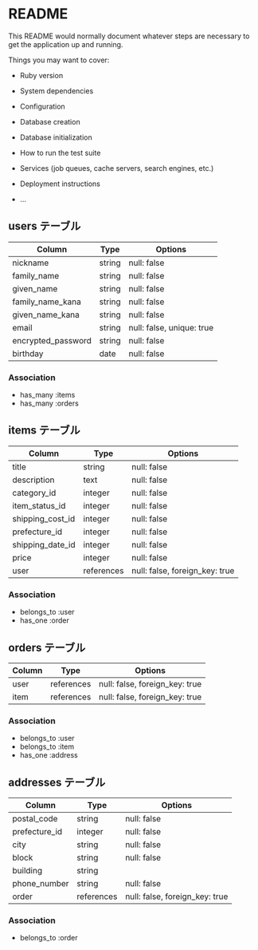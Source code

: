 # README

This README would normally document whatever steps are necessary to get the
application up and running.

Things you may want to cover:

* Ruby version

* System dependencies

* Configuration

* Database creation

* Database initialization

* How to run the test suite

* Services (job queues, cache servers, search engines, etc.)

* Deployment instructions

* ...

## users テーブル

|Column              |Type     |Options                    |
|--------------------|---------|---------------------------|
|nickname            |string   |null: false                |
|family_name         |string   |null: false                |
|given_name          |string   |null: false                |
|family_name_kana    |string   |null: false                |
|given_name_kana     |string   |null: false                |
|email               |string   |null: false, unique: true  |
|encrypted_password  |string   |null: false                |
|birthday            |date     |null: false                |

### Association

- has_many :items
- has_many :orders

## items テーブル

|Column              |Type       |Options                        |
|--------------------|-----------|-------------------------------|
|title               |string     |null: false                    |
|description         |text       |null: false                    |
|category_id         |integer    |null: false                    |
|item_status_id      |integer    |null: false                    |
|shipping_cost_id    |integer    |null: false                    |
|prefecture_id       |integer    |null: false                    |
|shipping_date_id    |integer    |null: false                    |
|price               |integer    |null: false                    |
|user                |references |null: false, foreign_key: true |

### Association

- belongs_to :user
- has_one :order

## orders テーブル

|Column          |Type         |Options                        |
|----------------|-------------|-------------------------------|
|user            |references   |null: false, foreign_key: true |
|item            |references   |null: false, foreign_key: true |

### Association

- belongs_to :user
- belongs_to :item
- has_one :address

## addresses テーブル

|Column          |Type         |Options                        |
|----------------|-------------|-------------------------------|
|postal_code     |string       |null: false                    |
|prefecture_id   |integer      |null: false                    |
|city            |string       |null: false                    |
|block           |string       |null: false                    |
|building        |string       |                               |
|phone_number    |string       |null: false                    |
|order           |references   |null: false, foreign_key: true |

### Association

- belongs_to :order



